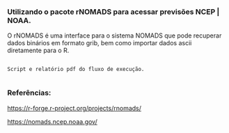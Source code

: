 ### Utilizando o pacote rNOMADS para acessar previsões NCEP | NOAA. 

O rNOMADS é uma interface para o sistema NOMADS que pode recuperar dados binários em formato grib, bem como importar dados ascii diretamente para o R. 

```

Script e relatório pdf do fluxo de execução.


```

### Referências:

<https://r-forge.r-project.org/projects/rnomads/>

<https://nomads.ncep.noaa.gov/>

